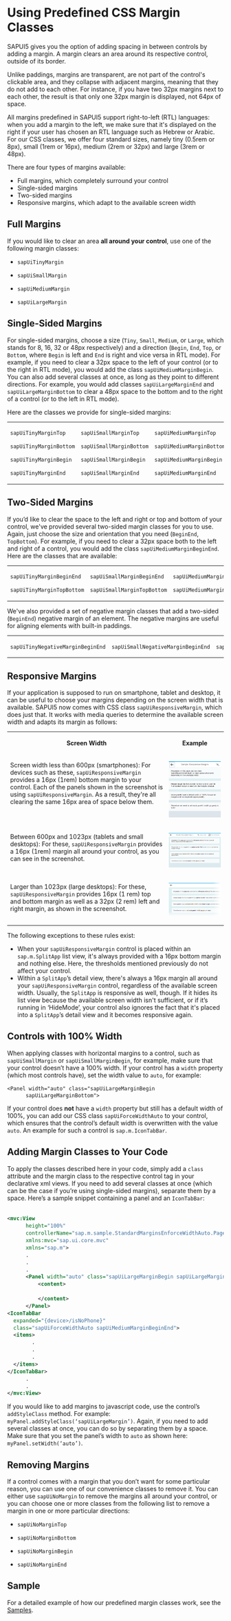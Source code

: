 <!-- loio777168ffe8324873973151dae2356d1c -->

# Using Predefined CSS Margin Classes

SAPUI5 gives you the option of adding spacing in between controls by adding a margin. A margin clears an area around its respective control, outside of its border.

Unlike paddings, margins are transparent, are not part of the control's clickable area, and they collapse with adjacent margins, meaning that they do not add to each other. For instance, if you have two 32px margins next to each other, the result is that only one 32px margin is displayed, not 64px of space.

All margins predefined in SAPUI5 support right-to-left \(RTL\) languages: when you add a margin to the left, we make sure that it's displayed on the right if your user has chosen an RTL language such as Hebrew or Arabic. For our CSS classes, we offer four standard sizes, namely tiny \(0.5rem or 8px\), small \(1rem or 16px\), medium \(2rem or 32px\) and large \(3rem or 48px\).

There are four types of margins available:

-   Full margins, which completely surround your control
-   Single-sided margins
-   Two-sided margins
-   Responsive margins, which adapt to the available screen width



## Full Margins

If you would like to clear an area **all around your control**, use one of the following margin classes:

-   `sapUiTinyMargin`

-   `sapUiSmallMargin`

-   `sapUiMediumMargin`

-   `sapUiLargeMargin`




## Single-Sided Margins

For single-sided margins, choose a size \(`Tiny`, `Small`, `Medium`, or `Large`, which stands for 8, 16, 32 or 48px respectively\) and a direction \(`Begin`, `End`, `Top`, or `Bottom`, where `Begin` is left and `End` is right and vice versa in RTL mode\). For example, if you need to clear a 32px space to the left of your control \(or to the right in RTL mode\), you would add the class `sapUiMediumMarginBegin`. You can also add several classes at once, as long as they point to different directions. For example, you would add classes `sapUiLargeMarginEnd` and `sapUiLargeMarginBottom` to clear a 48px space to the bottom and to the right of a control \(or to the left in RTL mode\).

Here are the classes we provide for single-sided margins:


<table>
<tr>
<td valign="top">

`sapUiTinyMarginTop`

`sapUiTinyMarginBottom`

`sapUiTinyMarginBegin`

`sapUiTinyMarginEnd`

</td>
<td valign="top">

`sapUiSmallMarginTop`

`sapUiSmallMarginBottom`

`sapUiSmallMarginBegin`

`sapUiSmallMarginEnd`

</td>
<td valign="top">

`sapUiMediumMarginTop`

`sapUiMediumMarginBottom`

`sapUiMediumMarginBegin`

`sapUiMediumMarginEnd`

</td>
<td valign="top">

`sapUiLargeMarginTop`

`sapUiLargeMarginBottom`

`sapUiLargeMarginBegin`

`sapUiLargeMarginEnd`

</td>
</tr>
</table>



## Two-Sided Margins

If you’d like to clear the space to the left and right or top and bottom of your control, we've provided several two-sided margin classes for you to use. Again, just choose the size and orientation that you need \(`BeginEnd`, `TopBottom`\). For example, if you need to clear a 32px space both to the left and right of a control, you would add the class `sapUiMediumMarginBeginEnd`. Here are the classes that are available:


<table>
<tr>
<td valign="top">

`sapUiTinyMarginBeginEnd`

`sapUiTinyMarginTopBottom`

</td>
<td valign="top">

`sapUiSmallMarginBeginEnd`

`sapUiSmallMarginTopBottom`

</td>
<td valign="top">

`sapUiMediumMarginBeginEnd`

`sapUiMediumMarginTopBottom`

</td>
<td valign="top">

`sapUiLargeMarginBeginEnd`

`sapUiLargeMarginTopBottom`

</td>
</tr>
</table>

We've also provided a set of negative margin classes that add a two-sided \(`BeginEnd`\) negative margin of an element. The negative margins are useful for aligning elements with built-in paddings.


<table>
<tr>
<td valign="top">

`sapUiTinyNegativeMarginBeginEnd` 

</td>
<td valign="top">

`sapUiSmallNegativeMarginBeginEnd` 

</td>
<td valign="top">

`sapUiMediumNegativeMarginBeginEnd` 

</td>
<td valign="top">

`sapUiLargeNegativeMarginBeginEnd` 

</td>
</tr>
</table>



## Responsive Margins

If your application is supposed to run on smartphone, tablet and desktop, it can be useful to choose your margins depending on the screen width that is available. SAPUI5 now comes with CSS class `sapUiResponsiveMargin`, which does just that. It works with media queries to determine the available screen width and adapts its margin as follows:


<table>
<tr>
<th valign="top">

Screen Width

</th>
<th valign="top">

Example

</th>
</tr>
<tr>
<td valign="top">

Screen width less than 600px \(smartphones\): For devices such as these, `sapUiResponsiveMargin` provides a 16px \(1rem\) bottom margin to your control. Each of the panels shown in the screenshot is using `sapUiResponsiveMargin`. As a result, they're all clearing the same 16px area of space below them.

</td>
<td valign="top">

![](images/Responsive_Margin_-_Small_9520013.png)

</td>
</tr>
<tr>
<td valign="top">

Between 600px and 1023px \(tablets and small desktops\): For these, `sapUiResponsiveMargin` provides a 16px \(1rem\) margin all around your control, as you can see in the screenshot.

</td>
<td valign="top">

![](images/Responsive_Margin_-_Medium_ca3e0cc.png)

</td>
</tr>
<tr>
<td valign="top">

Larger than 1023px \(large desktops\): For these, `sapUiResponsiveMargin` provides 16px \(1 rem\) top and bottom margin as well as a 32px \(2 rem\) left and right margin, as shown in the screenshot.

</td>
<td valign="top">

![](images/Responsive_Margin_-_Large_f76b0b3.png)

</td>
</tr>
</table>

The following exceptions to these rules exist:

-   When your `sapUiResponsiveMargin` control is placed within an `sap.m.SplitApp` list view, it's always provided with a 16px bottom margin and nothing else. Here, the thresholds mentioned previously do not affect your control.
-   Within a `SplitApp`’s detail view, there's always a 16px margin all around your `sapUiResponsiveMargin` control, regardless of the available screen width. Usually, the `SplitApp` is responsive as well, though. If it hides its list view because the available screen width isn't sufficient, or if it’s running in ‘HideMode’, your control also ignores the fact that it's placed into a `SplitApp`’s detail view and it becomes responsive again.



## Controls with 100% Width

When applying classes with horizontal margins to a control, such as `sapUiSmallMargin` or `sapUiSmallMarginBegin`, for example, make sure that your control doesn’t have a 100% width. If your control has a `width` property \(which most controls have\), set the width value to `auto`, for example:

```
<Panel width="auto" class="sapUiLargeMarginBegin
      sapUiLargeMarginBottom">
```

If your control does **not** have a `width` property but still has a default width of 100%, you can add our CSS class `sapUiForceWidthAuto` to your control, which ensures that the control’s default width is overwritten with the value `auto`. An example for such a control is `sap.m.IconTabBar`.



## Adding Margin Classes to Your Code

To apply the classes described here in your code, simply add a `class` attribute and the margin class to the respective control tag in your declarative xml views. If you need to add several classes at once \(which can be the case if you’re using single-sided margins\), separate them by a space. Here’s a sample snippet containing a panel and an `IconTabBar`:

```xml

<mvc:View
      height="100%"
      controllerName="sap.m.sample.StandardMarginsEnforceWidthAuto.Page"
      xmlns:mvc="sap.ui.core.mvc"
      xmlns="sap.m">
      .
      .
      .
      <Panel width="auto" class="sapUiLargeMarginBegin sapUiLargeMarginBottom">
          <content>
                  
          </content>
      </Panel>
<IconTabBar
  expanded="{device>/isNoPhone}"
  class="sapUiForceWidthAuto sapUiMediumMarginBeginEnd">
  <items>
		.
		.
		.
  </items>
</IconTabBar>
      .
      .
</mvc:View>
```

If you would like to add margins to javascript code, use the control’s `addStyleClass` method. For example: `myPanel.addStyleClass(‘sapUiLargeMargin’)`. Again, if you need to add several classes at once, you can do so by separating them by a space. Make sure that you set the panel’s width to `auto` as shown here: `myPanel.setWidth(‘auto’)`.



## Removing Margins

If a control comes with a margin that you don’t want for some particular reason, you can use one of our convenience classes to remove it. You can either use `sapUiNoMargin` to remove the margins all around your control, or you can choose one or more classes from the following list to remove a margin in one or more particular directions:

-   `sapUiNoMarginTop`

-   `sapUiNoMarginBottom`

-   `sapUiNoMarginBegin`

-   `sapUiNoMarginEnd`




## Sample

For a detailed example of how our predefined margin classes work, see the [Samples](https://ui5.sap.com/#/entity/sap.ui.core.StandardMargins).

